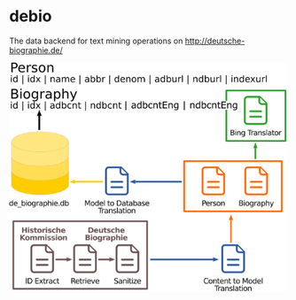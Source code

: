 # debio
The data backend for text mining operations on http://deutsche-biographie.de/

<img src="https://raw.githubusercontent.com/agribu/debio/master/DataCore.PNG" data-canonical-src="https://raw.githubusercontent.com/agribu/debio/master/DataCore.PNG" width="500" />
